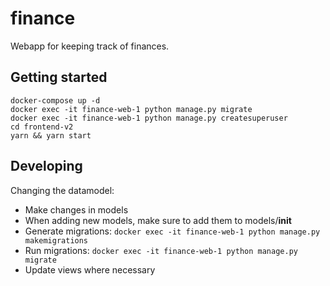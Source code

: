 # finance

Webapp for keeping track of finances.

## Getting started

```
docker-compose up -d
docker exec -it finance-web-1 python manage.py migrate
docker exec -it finance-web-1 python manage.py createsuperuser
cd frontend-v2
yarn && yarn start
```

## Developing

Changing the datamodel:

- Make changes in models
- When adding new models, make sure to add them to models/**init**
- Generate migrations: `docker exec -it finance-web-1 python manage.py makemigrations`
- Run migrations: `docker exec -it finance-web-1 python manage.py migrate`
- Update views where necessary

